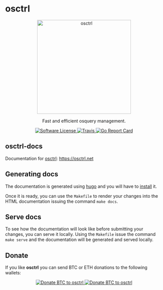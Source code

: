 # osctrl

<p align="center">
  <img alt="osctrl" src="logo.png" width="300" />
  <p align="center">
    Fast and efficient osquery management.
  </p>
  <p align="center">
    <a href="https://github.com/jmpsec/osctrl/blob/master/LICENSE.md">
      <img alt="Software License" src="https://img.shields.io/badge/license-GPL3-brightgreen.svg?style=flat-square">
    </a>
    <a href="https://travis-ci.org/jmpsec/osctrl">
      <img alt="Travis" src="https://img.shields.io/travis/jmpsec/osctrl/master.svg?style=flat-square">
    </a>
    <a href="https://goreportcard.com/report/github.com/jmpsec/osctrl">
      <img alt="Go Report Card" src="https://goreportcard.com/badge/github.com/jmpsec/osctrl?style=flat-square&fuckgithubcache=1">
    </a>
  </p>
</p>

## osctrl-docs

Documentation for [osctrl](https://github.com/jmpsec/osctrl): https://osctrl.net

## Generating docs

The documentation is generated using [hugo](https://gohugo.io/) and you will have to [install](https://gohugo.io/getting-started/installing/) it.

Once it is ready, you can use the `Makefile` to render your changes into the HTML documentation issuing the command `make docs`.

## Serve docs

To see how the documentation will look like before submitting your changes, you can serve it locally. Using the `Makefile` issue the command `make serve` and the documentation will be generated and served locally.

## Donate

If you like **osctrl** you can send BTC or ETH donations to the following wallets:

<p align="center">
  <a href="bitcoin:bc1qvjep6r6j7a00xyhcgp4g2ea2f4pupaprcvllj5">
    <img alt="Donate BTC to osctrl" src="https://osctrl.net/btc.png">
  </a>
  <a href="ethereum:0x99e211251fca06286596498823Fd0a48785B64eB">
    <img alt="Donate BTC to osctrl" src="https://osctrl.net/eth.png">
  </a>
<p>
